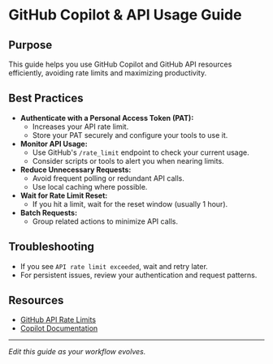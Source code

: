# GitHub Copilot & API Usage Guide

## Purpose
This guide helps you use GitHub Copilot and GitHub API resources efficiently, avoiding rate limits and maximizing productivity.

## Best Practices
- **Authenticate with a Personal Access Token (PAT):**
  - Increases your API rate limit.
  - Store your PAT securely and configure your tools to use it.
- **Monitor API Usage:**
  - Use GitHub's `/rate_limit` endpoint to check your current usage.
  - Consider scripts or tools to alert you when nearing limits.
- **Reduce Unnecessary Requests:**
  - Avoid frequent polling or redundant API calls.
  - Use local caching where possible.
- **Wait for Rate Limit Reset:**
  - If you hit a limit, wait for the reset window (usually 1 hour).
- **Batch Requests:**
  - Group related actions to minimize API calls.

## Troubleshooting
- If you see `API rate limit exceeded`, wait and retry later.
- For persistent issues, review your authentication and request patterns.

## Resources
- [GitHub API Rate Limits](https://docs.github.com/en/rest/overview/resources-in-the-rest-api#rate-limits)
- [Copilot Documentation](https://docs.github.com/en/copilot)

---
*Edit this guide as your workflow evolves.*
